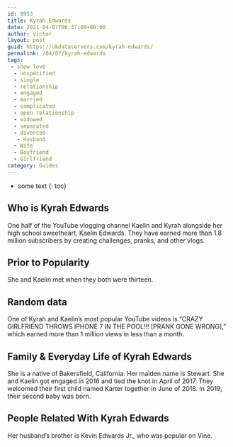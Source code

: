 ```yaml
---
id: 8953
title: Kyrah Edwards
date: 2021-04-07T06:37:08+00:00
author: victor
layout: post
guid: https://ukdataservers.com/kyrah-edwards/
permalink: /04/07/kyrah-edwards
tags:
 - show love
  - unspecified
  - single
  - relationship
  - engaged
  - married
  - complicated
  - open relationship
  - widowed
  - separated
  - divorced
   - Husband
  - Wife
  - Boyfriend
  - Girlfriend
category: Guides
---
```


* some text
{: toc}


## Who is Kyrah Edwards



One half of the YouTube vlogging channel Kaelin and Kyrah alongside her high school sweetheart, Kaelin Edwards. They have earned more than 1.8 million subscribers by creating challenges, pranks, and other vlogs. 

                
                
                
## Prior to Popularity



She and Kaelin met when they both were thirteen. 

                
                
                
## Random data



One of Kyrah and Kaelin&#8217;s most popular YouTube videos is &#8220;CRAZY GIRLFRIEND THROWS IPHONE 7 IN THE POOL!!! [PRANK GONE WRONG],&#8221; which earned more than 1 million views in less than a month. 

                
                
                
## Family & Everyday Life of Kyrah Edwards



She is a native of Bakersfield, California. Her maiden name is Stewart. She and Kaelin got engaged in 2016 and tied the knot in April of 2017. They welcomed their first child named Karter together in June of 2018. In 2019, their second baby was born.

                
                
                
## People Related With Kyrah Edwards



Her husband&#8217;s brother is Kevin Edwards Jr., who was popular on Vine.

                
              
            
          
          
          